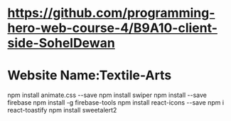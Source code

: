 # https://github.com/programming-hero-web-course-4/B9A10-client-side-SohelDewan

# Website Name:Textile-Arts

npm install animate.css --save
npm install swiper
npm install --save firebase
npm install -g firebase-tools
npm install react-icons --save
npm i react-toastify
npm install sweetalert2
